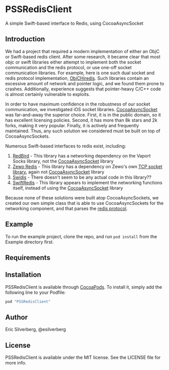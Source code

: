 # PSSRedisClient

A simple Swift-based interface to Redis, using CocoaAsyncSocket

## Introduction

We had a project that required a modern implementation of either an ObjC or Swift-based redis client. After some research, it became clear that most objc or swift libraries either attempt to implement both the socket communication and the redis protocol, or use one-off socket communication libraries. For example, here is one such dual socket and redis protocol implementation, [ObjCHiredis](https://github.com/lp/ObjCHiredis). Such libraries contain an excessive amount of network and pointer logic, and we found them prone to crashes. Additionally, experience suggests that pointer-heavy C/C++ code is almost certainly vulnerable to exploits.

In order to have maximum confidence in the robustness of our socket communication, we investigated iOS socket libraries. [CocoaAsyncSocket](https://github.com/robbiehanson/CocoaAsyncSocket) was far-and-away the superior choice. First, it is in the public domain, so it has excellent licensing policies. Second, it has more than 8k stars and 2k forks, making it very popular. Finally, it is actively and frequently maintained. Thus, any such solution we considered must be built on top of CocoaAsyncSockets.

Numerous Swift-based interfaces to redis exist, including:

1. [RedBird](https://github.com/vapor/redbird) -
This library has a networking dependency on the Vaport Socks library, not the [CocoaAsyncSocket](https://github.com/robbiehanson/CocoaAsyncSocket) library
1. [Zewo Redis](https://github.com/Zewo/Redis) -
This library has a dependency on Zewo's own [TCP socket library](https://github.com/Zewo/TCP), again not [CocoaAsyncSocket](https://github.com/robbiehanson/CocoaAsyncSocket) library
1. [Swidis](https://github.com/FarhadSaadatpei/Swidis) -
There doesn't seem to be any actual code in this library??
1. [SwiftRedis](https://github.com/ronp001/SwiftRedis) -
This library appears to implement the networking functions itself, instead of using the [CocoaAsyncSocket](https://github.com/robbiehanson/CocoaAsyncSocket) library

Because none of these solutions were built atop CocoaAsyncSockets, we created our own simple class that is able to use CocoaAsyncSockets for the networking component, and that parses the [redis protocol](https://redis.io/topics/protocol).

## Example

To run the example project, clone the repo, and run `pod install` from the Example directory first.

## Requirements

## Installation

PSSRedisClient is available through [CocoaPods](http://cocoapods.org). To install
it, simply add the following line to your Podfile:

```ruby
pod "PSSRedisClient"
```

## Author

Eric Silverberg, @esilverberg

## License

PSSRedisClient is available under the MIT license. See the LICENSE file for more info.
